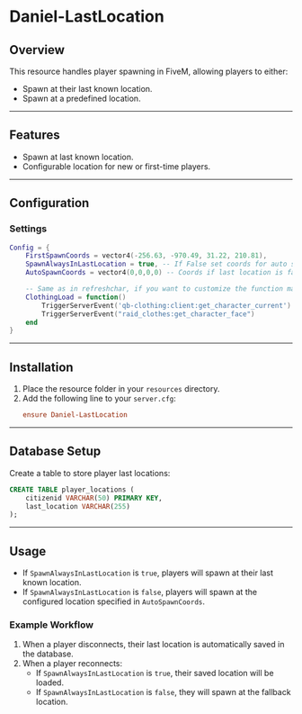 # Daniel-LastLocation

## Overview
This resource handles player spawning in FiveM, allowing players to either:
- Spawn at their last known location.
- Spawn at a predefined location.

---

## Features
- Spawn at last known location.
- Configurable location for new or first-time players.

---

## Configuration
### Settings
```lua
Config = {
    FirstSpawnCoords = vector4(-256.63, -970.49, 31.22, 210.81),
    SpawnAlwaysInLastLocation = true, -- If False set coords for auto spawn
    AutoSpawnCoords = vector4(0,0,0,0) -- Coords if last location is false

    -- Same as in refreshchar, if you want to customize the function make sure to change its call aswell in Client-Lua/client.lua:16
    ClothingLoad = function() 
        TriggerServerEvent('qb-clothing:client:get_character_current')
        TriggerServerEvent("raid_clothes:get_character_face")
    end
}
```

---

## Installation
1. Place the resource folder in your `resources` directory.
2. Add the following line to your `server.cfg`:
   ```cfg
   ensure Daniel-LastLocation
   ```

---

## Database Setup
Create a table to store player last locations:
```sql
CREATE TABLE player_locations (
    citizenid VARCHAR(50) PRIMARY KEY,
    last_location VARCHAR(255)
);
```

---

## Usage
- If `SpawnAlwaysInLastLocation` is `true`, players will spawn at their last known location.
- If `SpawnAlwaysInLastLocation` is `false`, players will spawn at the configured location specified in `AutoSpawnCoords`.

### Example Workflow
1. When a player disconnects, their last location is automatically saved in the database.
2. When a player reconnects:
   - If `SpawnAlwaysInLastLocation` is `true`, their saved location will be loaded.
   - If `SpawnAlwaysInLastLocation` is `false`, they will spawn at the fallback location.
